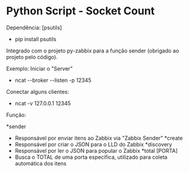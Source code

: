 # Python Script - Socket Count

Dependência: [psutils]
 - pip install psutils
 
Integrado com o projeto py-zabbix para a função sender (obrigado ao projeto pelo código).

Exemplo:
Iniciar o "Server"
  - ncat --broker --listen -p 12345

Conectar alguns clientes:
  - ncat -v 127.0.0.1 12345
  
  
Função:

*sender
 - Responsável por enviar itens ao Zabbix via "Zabbix Sender"
*create
  - Responsável por criar o JSON para o LLD do Zabbix
*discovery
  - Responsável por ler o JSON para popular o Zabbix
*total [PORTA]
  - Busca o TOTAL de uma porta especifica, utilizado para coleta automática dos itens
  
 

